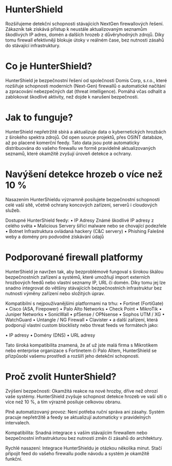 # HunterShield

Rozšiřujeme detekční schopnosti stávajících NextGen firewallových řešení. Zákazník tak získává přístup k neustále aktualizovaným seznamům škodlivých IP adres, domén a dalších hrozeb z důvěryhodných zdrojů. Díky tomu firewall efektivněji blokuje útoky v reálném čase, bez nutnosti zásahů do stávající infrastruktury.

# Co je HunterShield?

HunterShield je bezpečnostní řešení od společnosti Domis Corp, s.r.o., které
rozšiřuje schopnosti moderních (Next-Gen) firewallů o automatické načítání a
zpracování nebezpečných dat (threat intelligence). Pomáhá včas odhalit a
zablokovat škodlivé aktivity, než dojde k narušení bezpečnosti.

# Jak to funguje?

HunterShield nepřetržitě sbírá a aktualizuje data o kybernetických hrozbách z
širokého spektra zdrojů. Od open source projektů, přes OSINT databáze, až po
placené komerční feedy. Tato data jsou poté automaticky distribuována do
vašeho firewallu ve formě pravidelně aktualizovaných seznamů, které
okamžitě zvyšují úroveň detekce a ochrany.

# Navýšení detekce hrozeb o více než 10 %

Nasazením HunterShieldu významně posilujete bezpečnostní schopnosti celé
vaší sítě, včetně ochrany koncových zařízení, serverů i cloudových služeb.

Dostupné HunterShield feedy:
• IP Adresy Známé škodlivé IP adresy z celého světa
• Malicious Servery šířící malware nebo se chovající podezřele
• Botnet Infrastruktura ovládaná hackery (C&C servery)
• Phishing Falešné weby a domény pro podvodné získávání údajů

# Podporované firewall platformy

HunterShield je navržen tak, aby bezproblémově fungoval s širokou škálou
bezpečnostních zařízení a systémů, které umožňují import externích
hrozbových feedů nebo vlastní seznamy IP, URL či domén. Díky tomu jej lze
snadno integrovat do většiny stávajících bezpečnostních infrastruktur bez
nutnosti výměny zařízení nebo složitých úprav.

Kompatibilní s nejpoužívanějšími platformami na trhu:
• Fortinet (FortiGate)
• Cisco (ASA, Firepower)
• Palo Alto Networks
• Check Point
• MikroTik
• Juniper Networks
• SonicWall
• pfSense / OPNsense
• Sophos UTM / XG
• WatchGuard
• Untangle / NG Firewall
• Clavister
• a další zařízení, která podporují vlastní custom blocklisty nebo threat
feeds ve formátech jako:

• IP adresy
• Domény (DNS)
• URL adresy

Tato široká kompatibilita znamená, že ať už jste malá firma s Mikrotikem nebo
enterprise organizace s Fortinetem či Palo Altem, HunterShield se přizpůsobí
vašemu prostředí a rozšíří jeho detekční schopnosti.

# Proč zvolit HunterShield?

Zvýšení bezpečnosti:
Okamžitá reakce na nové hrozby, dříve než ohrozí vaše systémy.
HunterShield zvyšuje schopnost detekce hrozeb ve vaší síti o více než 10 %, a
tím výrazně posiluje celkovou obranu.

Plně automatizovaný provoz:
Není potřeba ruční správa ani zásahy. Systém pracuje nepřetržitě a feedy se
aktualizují automaticky v pravidelných intervalech.

Kompatibilita:
Snadná integrace s vaším stávajícím firewallem nebo bezpečnostní
infrastrukturou bez nutnosti změn či zásahů do architektury.

Rychlé nasazení:
Integrace HunterShieldu je otázkou několika minut. Stačí připojit feed do
vašeho firewallu podle návodu a systém je okamžitě funkční.
